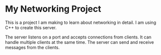 # My Networking Project

This is a project I am making to learn about networking in detail. I am using C++ to create this server.

The server listens on a port and accepts connections from clients. It can handle multiple clients at the same time. The server can send and receive messages from the clients.
